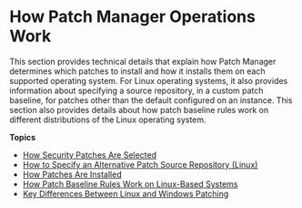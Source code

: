 # How Patch Manager Operations Work<a name="patch-manager-how-it-works"></a>

This section provides technical details that explain how Patch Manager determines which patches to install and how it installs them on each supported operating system\. For Linux operating systems, it also provides information about specifying a source repository, in a custom patch baseline, for patches other than the default configured on an instance\. This section also provides details about how patch baseline rules work on different distributions of the Linux operating system\.

**Topics**
+ [How Security Patches Are Selected](patch-manager-how-it-works-selection.md)
+ [How to Specify an Alternative Patch Source Repository \(Linux\)](patch-manager-how-it-works-alt-source-repository.md)
+ [How Patches Are Installed](patch-manager-how-it-works-installation.md)
+ [How Patch Baseline Rules Work on Linux\-Based Systems](patch-manager-how-it-works-linux-rules.md)
+ [Key Differences Between Linux and Windows Patching](sysman-patch-differences.md)